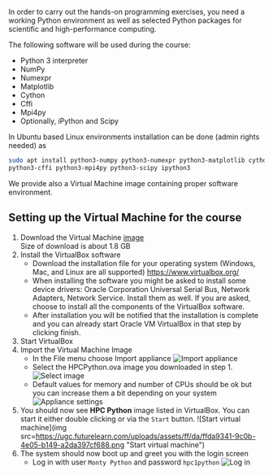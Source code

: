 <!-- Title: Setting up the programming environment -->

<!-- Short description:

In this article we guide you through installing the software used during the 
course.

-->

In order to carry out the hands-on programming exercises, you need a working
Python environment as well as selected Python packages for scientific and
high-performance computing.

The following software will be used during the course:

- Python 3 interpreter
- NumPy 
- Numexpr 
- Matplotlib 
- Cython
- Cffi
- Mpi4py
- Optionally, iPython and Scipy

In Ubuntu based Linux environments installation can be done (admin rights needed) as

~~~bash
sudo apt install python3-numpy python3-numexpr python3-matplotlib cython3
python3-cffi python3-mpi4py python3-scipy ipython3 
~~~

We provide also a Virtual Machine image containing proper software environment.

## Setting up the Virtual Machine for the course
 
1. Download the Virtual Machine [image](https://kannu.csc.fi/s/fKaGEfrfHWLANJ2)  
   Size of download is about 1.8 GB
2. Install the VirtualBox software 
     - Download the installation file for your operating system (Windows,
       Mac, and Linux are all supported) https://www.virtualbox.org/
     - When installing the software you might be asked to install some 
       device drivers: Oracle Corporation Universal Serial Bus, Network 
       Adapters, Network Service. Install them as well. If you are asked, 
       choose to install all the components of the VirtualBox software.
     - After installation you will be notified that the installation is 
       complete and you can already start Oracle VM VirtualBox in that step by 
       clicking finish.
3. Start VirtualBox
4. Import the Virtual Machine Image
     - In the File menu choose Import appliance
![Import appliance](https://ugc.futurelearn.com/uploads/assets/04/95/0495c4ee-4e02-48c8-a2ef-0f254f9a036c.png "Import appliance")
     - Select the HPCPython.ova image you downloaded in step 1.
![Select image](https://ugc.futurelearn.com/uploads/assets/49/8f/498f5176-7962-49ef-b21b-7f6d62c7633a.png "Select image")
     - Default values for memory and number of CPUs should be ok
       but you can increase them a bit depending on your system
![Appliance settings](https://ugc.futurelearn.com/uploads/assets/31/f5/31f573bd-9824-4a3d-8255-f87b655a4775.png "Appliance settings")
5. You should now see **HPC Python** image listed in VirtualBox. You can start
   it either double clicking or via the `Start` button.
![Start virtual machine](img src=https://ugc.futurelearn.com/uploads/assets/ff/da/ffda9341-9c0b-4e05-b149-a2da397cf688.png "Start virtual machine")
6. The system should now boot up and greet you with the login screen
     - Log in with user `Monty Python` and password `hpc1python`
![Log in](https://ugc.futurelearn.com/uploads/assets/68/93/68930db0-c0e0-4ed5-bb9e-105557b7e96e.png "Log in")






